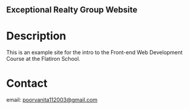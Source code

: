 Exceptional Realty Group Website
---
# Description
This is an example site for the intro to the Front-end Web Development Course at the Flatiron School.
# Contact
email: poorvanita112003@gmail.com
